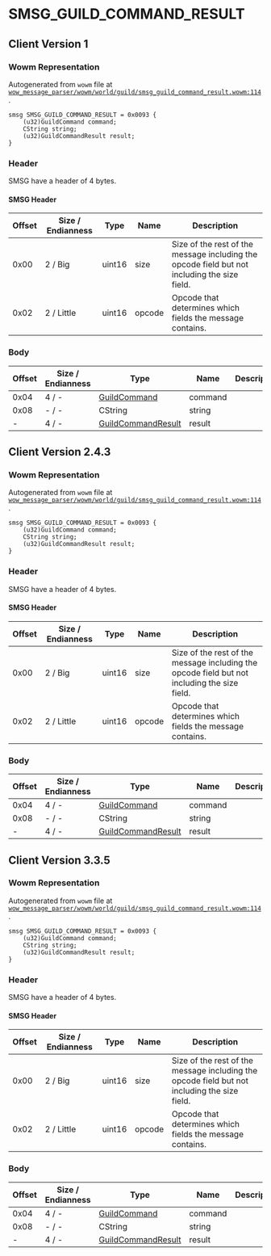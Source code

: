 # SMSG_GUILD_COMMAND_RESULT

## Client Version 1

### Wowm Representation

Autogenerated from `wowm` file at [`wow_message_parser/wowm/world/guild/smsg_guild_command_result.wowm:114`](https://github.com/gtker/wow_messages/tree/main/wow_message_parser/wowm/world/guild/smsg_guild_command_result.wowm#L114).
```rust,ignore
smsg SMSG_GUILD_COMMAND_RESULT = 0x0093 {
    (u32)GuildCommand command;
    CString string;
    (u32)GuildCommandResult result;
}
```
### Header

SMSG have a header of 4 bytes.

#### SMSG Header

| Offset | Size / Endianness | Type   | Name   | Description |
| ------ | ----------------- | ------ | ------ | ----------- |
| 0x00   | 2 / Big           | uint16 | size   | Size of the rest of the message including the opcode field but not including the size field.|
| 0x02   | 2 / Little        | uint16 | opcode | Opcode that determines which fields the message contains.|

### Body

| Offset | Size / Endianness | Type | Name | Description | Comment |
| ------ | ----------------- | ---- | ---- | ----------- | ------- |
| 0x04 | 4 / - | [GuildCommand](guildcommand.md) | command |  |  |
| 0x08 | - / - | CString | string |  |  |
| - | 4 / - | [GuildCommandResult](guildcommandresult.md) | result |  |  |

## Client Version 2.4.3

### Wowm Representation

Autogenerated from `wowm` file at [`wow_message_parser/wowm/world/guild/smsg_guild_command_result.wowm:114`](https://github.com/gtker/wow_messages/tree/main/wow_message_parser/wowm/world/guild/smsg_guild_command_result.wowm#L114).
```rust,ignore
smsg SMSG_GUILD_COMMAND_RESULT = 0x0093 {
    (u32)GuildCommand command;
    CString string;
    (u32)GuildCommandResult result;
}
```
### Header

SMSG have a header of 4 bytes.

#### SMSG Header

| Offset | Size / Endianness | Type   | Name   | Description |
| ------ | ----------------- | ------ | ------ | ----------- |
| 0x00   | 2 / Big           | uint16 | size   | Size of the rest of the message including the opcode field but not including the size field.|
| 0x02   | 2 / Little        | uint16 | opcode | Opcode that determines which fields the message contains.|

### Body

| Offset | Size / Endianness | Type | Name | Description | Comment |
| ------ | ----------------- | ---- | ---- | ----------- | ------- |
| 0x04 | 4 / - | [GuildCommand](guildcommand.md) | command |  |  |
| 0x08 | - / - | CString | string |  |  |
| - | 4 / - | [GuildCommandResult](guildcommandresult.md) | result |  |  |

## Client Version 3.3.5

### Wowm Representation

Autogenerated from `wowm` file at [`wow_message_parser/wowm/world/guild/smsg_guild_command_result.wowm:114`](https://github.com/gtker/wow_messages/tree/main/wow_message_parser/wowm/world/guild/smsg_guild_command_result.wowm#L114).
```rust,ignore
smsg SMSG_GUILD_COMMAND_RESULT = 0x0093 {
    (u32)GuildCommand command;
    CString string;
    (u32)GuildCommandResult result;
}
```
### Header

SMSG have a header of 4 bytes.

#### SMSG Header

| Offset | Size / Endianness | Type   | Name   | Description |
| ------ | ----------------- | ------ | ------ | ----------- |
| 0x00   | 2 / Big           | uint16 | size   | Size of the rest of the message including the opcode field but not including the size field.|
| 0x02   | 2 / Little        | uint16 | opcode | Opcode that determines which fields the message contains.|

### Body

| Offset | Size / Endianness | Type | Name | Description | Comment |
| ------ | ----------------- | ---- | ---- | ----------- | ------- |
| 0x04 | 4 / - | [GuildCommand](guildcommand.md) | command |  |  |
| 0x08 | - / - | CString | string |  |  |
| - | 4 / - | [GuildCommandResult](guildcommandresult.md) | result |  |  |

